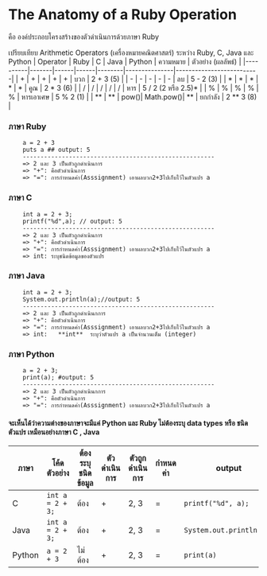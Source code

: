 # The Anatomy of a Ruby Operation

คือ องค์ประกอบโครงสร้างของตัวดำเนินการด้วยภาษา Ruby


 เปรียบเทียบ Arithmetic Operators (เครื่องหมายคณิตศาสตร์) ระหว่าง Ruby, C, Java และ Python 
 | Operator | Ruby | C | Java | Python | ความหมาย | ตัวอย่าง (ผลลัพธ์) |
  |----------|-------|------|------|--------|---------------|--------------------------| 
  | + | + | + | + | + | บวก | 2 + 3 (5) |
  | - | - | - | - | - | ลบ | 5 - 2 (3) |
  | * | * | * | * | * | คูณ | 2 * 3 (6) |
  | / | / | / | / | / | หาร | 5 / 2 (2 หรือ 2.5)* |
  | % | % | % | % | % | หารเอาเศษ | 5 % 2 (1) | 
  | ** | ** | pow()| Math.pow()| ** | ยกกำลัง | 2 ** 3 (8) | 
  


### ภาษา  Ruby
		a = 2 + 3
		puts a ## output: 5
		------------------------------------------------------
		=> 2 และ 3 เป็นตัวถูกดำเนินการ
		=> "+": คือตัวดำเนินการ
		=> "=": การกำหนดค่า(Asssignment) เอาผลบวก2+3ไปเก็บไว้ในตัวแปร a

### ภาษา  C
		int a = 2 + 3;
		printf("%d",a); // output: 5
		------------------------------------------------------
		=> 2 และ 3 เป็นตัวถูกดำเนินการ
		=> "+": คือตัวดำเนินการ
		=> "=": การกำหนดค่า(Asssignment) เอาผลบวก2+3ไปเก็บไว้ในตัวแปร a
		=> int: ระบุชนิดข้อมูลของตัวแปร

### ภาษา  Java
		int a = 2 + 3;
		System.out.println(a);//output: 5
		------------------------------------------------------
		=> 2 และ 3 เป็นตัวถูกดำเนินกการ
		=> "+": คือตัวดำเนินการ
		=> "=": การกำหนดค่า(Asssignment) เอาผลบวก2+3ไปเก็บไว้ในตัวแปร a
		=> int:   **int**  ระบุว่าตัวแปร a เป็นจำนวนเต็ม (integer)
### ภาษา  Python
		a = 2 + 3;
		print(a); #output: 5
		------------------------------------------------------
		=> 2 และ 3 เป็นตัวถูกดำเนินกการ
		=> "+": คือตัวดำเนินการ
		=> "=": การกำหนดค่า(Asssignment) เอาผลบวก2+3ไปเก็บไว้ในตัวแปร a
#### จะเห็นได้ว่าความต่างของภาษาจะมีแค่  Python และ Ruby ไม่ต้องระบุ data types หรือ ชนิดตัวแปร เหมือนอย่างภาษา C , Java 
| ภาษา | โค้ดตัวอย่าง | ต้องระบุชนิดข้อมูล | ตัวดำเนินการ | ตัวถูกดำเนินการ | กำหนดค่า | output |
 |--------|--------------------|--------------------|--------------|------------------|----------|----------------------| 
| C | `int a = 2 + 3;` | ต้อง | + | 2, 3 | = | `printf("%d", a);` |
 | Java | `int a = 2 + 3;` | ต้อง | + | 2, 3 | = | `System.out.println(a);` |
  | Python | `a = 2 + 3` | ไม่ต้อง | + | 2, 3 | = | `print(a)` |
